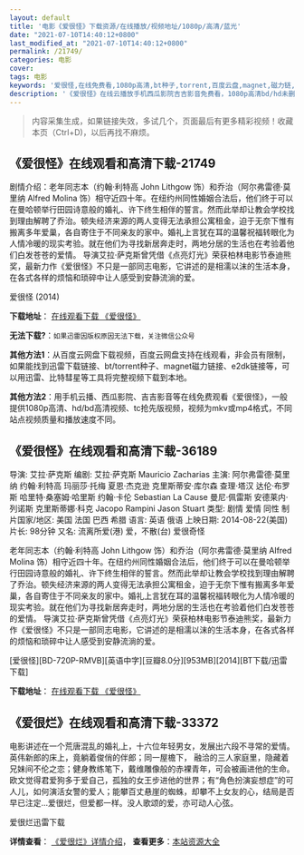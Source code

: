 ```yaml
---
layout: default
title: '电影《爱很怪》下载资源/在线播放/视频地址/1080p/高清/蓝光'
date: "2021-07-10T14:40:12+0800"
last_modified_at: "2021-07-10T14:40:12+0800"
permalink: /21749/
categories: 电影
cover:
tags: 电影
keywords: '爱很怪,在线免费看,1080p高清,bt种子,torrent,百度云盘,magnet,磁力链,迅雷下载资源'
description: '《爱很怪》在线云播放手机西瓜影院吉吉影音免费看，1080p高清bd/hd未删减完整版和tc抢先枪版，mkv/mp4格式，附带bt/torrent种子、magnet/磁力链、百度云盘、网盘资源迅雷下载链接'
---
```


>内容采集生成，如果链接失效，多试几个，页面最后有更多精彩视频！收藏本页（Ctrl+D)，以后再找不麻烦。


## 《爱很怪》在线观看和高清下载-21749

剧情介绍：老年同志本（约翰·利特高 John Lithgow 饰）和乔治（阿尔弗雷德·莫里纳 Alfred Molina 饰）相守近四十年。在纽约州同性婚姻合法后，他们终于可以在曼哈顿举行田园诗意般的婚礼、许下终生相伴的誓言。然而此举却让教会学校找到理由解聘了乔治。顿失经济来源的两人变得无法承担公寓租金，迫于无奈下惟有搬离多年爱巢，各自寄住于不同亲友的家中。婚礼上言犹在耳的温馨祝福转眼化为人情冷暖的现实考验。就在他们为寻找新居奔走时，两地分居的生活也在考验着他们白发苍苍的爱情。 导演艾拉·萨克斯曾凭借《点亮灯光》荣获柏林电影节泰迪熊奖，最新力作《爱很怪》不只是一部同志电影，它讲述的是相濡以沫的生活本身，在各式各样的烦恼和琐碎中让人感受到安静流淌的爱。


爱很怪 (2014)

**下载地址**： [在线观看下载 《爱很怪》](https://www.btbtdy.me/btdy/dy956.html) 


**无法下载?**：`如果迅雷因版权原因无法下载，关注微信公众号 `

**其他方法1**：从百度云网盘下载视频，百度云网盘支持在线观看，非会员有限制，如果能找到迅雷下载链接、bt/torrent种子、magnet磁力链接、e2dk链接等，可以用迅雷、比特彗星等工具将完整视频下载到本地。

**其他方法2**：用手机云播、西瓜影院、吉吉影音等在线免费观看《爱很怪》，一般提供1080p高清、hd/bd高清视频、tc抢先版视频，视频为mkv或mp4格式，不同站点视频质量和播放速度不同。


## 《爱很怪》在线观看和高清下载-36189

导演: 艾拉·萨克斯 编剧: 艾拉·萨克斯 Mauricio Zacharias 主演: 阿尔弗雷德·莫里纳 约翰·利特高 玛丽莎·托梅 夏恩·杰克逊 克里斯蒂安·库尔森 查理·塔汉 达伦·布罗斯 哈里特·桑塞姆·哈里斯 约翰·卡伦 Sebastian La Cause 曼尼·佩雷斯 安德莱内·列诺斯 克里斯蒂娜·科克 Jacopo Rampini Jason Stuart 类型: 剧情 爱情 同性 制片国家/地区: 美国 法国 巴西 希腊 语言: 英语 俄语 上映日期: 2014-08-22(美国) 片长: 98分钟 又名: 流离所爱(港) 爱，不散(台) 爱很奇怪

老年同志本（约翰·利特高 John Lithgow 饰）和乔治（阿尔弗雷德·莫里纳 Alfred Molina 饰）相守近四十年。在纽约州同性婚姻合法后，他们终于可以在曼哈顿举行田园诗意般的婚礼、许下终生相伴的誓言。然而此举却让教会学校找到理由解聘了乔治。顿失经济来源的两人变得无法承担公寓租金，迫于无奈下惟有搬离多年爱巢，各自寄住于不同亲友的家中。婚礼上言犹在耳的温馨祝福转眼化为人情冷暖的现实考验。就在他们为寻找新居奔走时，两地分居的生活也在考验着他们白发苍苍的爱情。 导演艾拉·萨克斯曾凭借《点亮灯光》荣获柏林电影节泰迪熊奖，最新力作《爱很怪》不只是一部同志电影，它讲述的是相濡以沫的生活本身，在各式各样的烦恼和琐碎中让人感受到安静流淌的爱。


[爱很怪][BD-720P-RMVB][英语中字][豆瓣8.0分][953MB][2014][BT下载/迅雷下载]

**下载地址**： [在线观看下载 《爱很怪》](https://www.btdx8.com/torrent/love_is_strange_2014.html) 


## 《爱很烂》在线观看和高清下载-33372

电影讲述在一个荒唐混乱的婚礼上，十六位年轻男女，发展出六段不寻常的爱情。英伟新郎的床上，竟躺着俊俏的伴郎；同一屋檐下， 融洽的三人家庭里，隐藏着兄妹间不伦之恋；健身教练笔下，戴维雕像般的赤裸青年，可会被画进他的生命。欧文觉得君爱狗多于爱自己，孤独的女王步进他的世界；有&ldquo;角色扮演妄想症&rdquo;的可人儿，如何演活女警的爱人；能攀百丈悬崖的蜘蛛，却攀不上女友的心，结局是否早已注定...爱很烂，但爱都一样。没人歌颂的爱，亦可动人心弦。


爱很烂迅雷下载

**详情查看**： [《爱很烂》详情介绍](/movie/33372/)， **查看更多**：[本站资源大全](/movie/t/all/)

